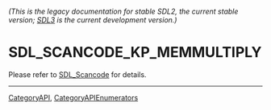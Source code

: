 ###### (This is the legacy documentation for stable SDL2, the current stable version; [SDL3](https://wiki.libsdl.org/SDL3/) is the current development version.)
# SDL_SCANCODE_KP_MEMMULTIPLY

Please refer to [SDL_Scancode](SDL_Scancode) for details.

----
[CategoryAPI](CategoryAPI), [CategoryAPIEnumerators](CategoryAPIEnumerators)

